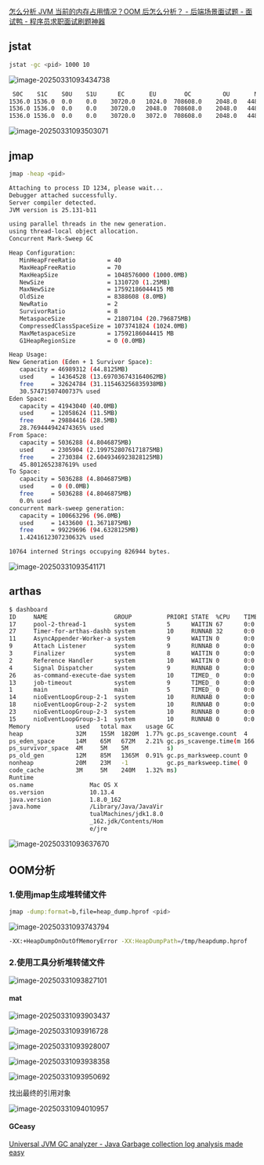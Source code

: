 [怎么分析 JVM 当前的内存占用情况？OOM 后怎么分析？ - 后端场景面试题 - 面试鸭 - 程序员求职面试刷题神器](https://www.mianshiya.com/bank/1795650132375805954/question/1818990174270726145#heading-0)



## jstat

```sh
jstat -gc <pid> 1000 10
```

![image-20250331093434738](https://note-1259190304.cos.ap-chengdu.myqcloud.com/noteimage-20250331093434738.png)

```sh
 S0C    S1C    S0U    S1U      EC       EU        OC         OU       MC       MU       CCSC    CCSU     YGC     YGCT     FGC    FGCT     GCT
1536.0 1536.0  0.0    0.0    30720.0   1024.0  708608.0    2048.0   44800.0  43712.6   4864.0  4096.0      4    0.072   1      0.015    0.087
1536.0 1536.0  0.0    0.0    30720.0   2048.0  708608.0    2048.0   44800.0  43712.6   4864.0  4096.0      4    0.072   1      0.015    0.087
1536.0 1536.0  0.0    0.0    30720.0   3072.0  708608.0    2048.0   44800.0  43712.6   4864.0  4096.0      4    0.072   1      0.015    0.087
```

![image-20250331093503071](https://note-1259190304.cos.ap-chengdu.myqcloud.com/noteimage-20250331093503071.png)



## jmap

```sh
jmap -heap <pid>
```

```sh
Attaching to process ID 1234, please wait...
Debugger attached successfully.
Server compiler detected.
JVM version is 25.131-b11

using parallel threads in the new generation.
using thread-local object allocation.
Concurrent Mark-Sweep GC

Heap Configuration:
   MinHeapFreeRatio         = 40
   MaxHeapFreeRatio         = 70
   MaxHeapSize              = 1048576000 (1000.0MB)
   NewSize                  = 1310720 (1.25MB)
   MaxNewSize               = 17592186044415 MB
   OldSize                  = 8388608 (8.0MB)
   NewRatio                 = 2
   SurvivorRatio            = 8
   MetaspaceSize            = 21807104 (20.796875MB)
   CompressedClassSpaceSize = 1073741824 (1024.0MB)
   MaxMetaspaceSize         = 17592186044415 MB
   G1HeapRegionSize         = 0 (0.0MB)

Heap Usage:
New Generation (Eden + 1 Survivor Space):
   capacity = 46989312 (44.8125MB)
   used     = 14364528 (13.697036743164062MB)
   free     = 32624784 (31.115463256835938MB)
   30.57471507400737% used
Eden Space:
   capacity = 41943040 (40.0MB)
   used     = 12058624 (11.5MB)
   free     = 29884416 (28.5MB)
   28.769444942474365% used
From Space:
   capacity = 5036288 (4.8046875MB)
   used     = 2305904 (2.1997528076171875MB)
   free     = 2730384 (2.6049346923828125MB)
   45.8012652387619% used
To Space:
   capacity = 5036288 (4.8046875MB)
   used     = 0 (0.0MB)
   free     = 5036288 (4.8046875MB)
   0.0% used
concurrent mark-sweep generation:
   capacity = 100663296 (96.0MB)
   used     = 1433600 (1.3671875MB)
   free     = 99229696 (94.6328125MB)
   1.4241612307230632% used

10764 interned Strings occupying 826944 bytes.
```

![image-20250331093541171](https://note-1259190304.cos.ap-chengdu.myqcloud.com/noteimage-20250331093541171.png)

## arthas

```sh
$ dashboard
ID     NAME                   GROUP          PRIORI STATE  %CPU    TIME   INTERRU DAEMON
17     pool-2-thread-1        system         5      WAITIN 67      0:0    false   false
27     Timer-for-arthas-dashb system         10     RUNNAB 32      0:0    false   true
11     AsyncAppender-Worker-a system         9      WAITIN 0       0:0    false   true
9      Attach Listener        system         9      RUNNAB 0       0:0    false   true
3      Finalizer              system         8      WAITIN 0       0:0    false   true
2      Reference Handler      system         10     WAITIN 0       0:0    false   true
4      Signal Dispatcher      system         9      RUNNAB 0       0:0    false   true
26     as-command-execute-dae system         10     TIMED_ 0       0:0    false   true
13     job-timeout            system         9      TIMED_ 0       0:0    false   true
1      main                   main           5      TIMED_ 0       0:0    false   false
14     nioEventLoopGroup-2-1  system         10     RUNNAB 0       0:0    false   false
18     nioEventLoopGroup-2-2  system         10     RUNNAB 0       0:0    false   false
23     nioEventLoopGroup-2-3  system         10     RUNNAB 0       0:0    false   false
15     nioEventLoopGroup-3-1  system         10     RUNNAB 0       0:0    false   false
Memory             used   total max    usage GC
heap               32M    155M  1820M  1.77% gc.ps_scavenge.count  4
ps_eden_space      14M    65M   672M   2.21% gc.ps_scavenge.time(m 166
ps_survivor_space  4M     5M    5M           s)
ps_old_gen         12M    85M   1365M  0.91% gc.ps_marksweep.count 0
nonheap            20M    23M   -1           gc.ps_marksweep.time( 0
code_cache         3M     5M    240M   1.32% ms)
Runtime
os.name                Mac OS X
os.version             10.13.4
java.version           1.8.0_162
java.home              /Library/Java/JavaVir
                       tualMachines/jdk1.8.0
                       _162.jdk/Contents/Hom
                       e/jre
```

![image-20250331093637670](https://note-1259190304.cos.ap-chengdu.myqcloud.com/noteimage-20250331093637670.png)



## OOM分析

### 1.使用jmap生成堆转储文件

```sh
jmap -dump:format=b,file=heap_dump.hprof <pid>
```

![image-20250331093743794](https://note-1259190304.cos.ap-chengdu.myqcloud.com/noteimage-20250331093743794.png)

```sh
-XX:+HeapDumpOnOutOfMemoryError -XX:HeapDumpPath=/tmp/heapdump.hprof
```

### 2.使用工具分析堆转储文件

![image-20250331093827101](https://note-1259190304.cos.ap-chengdu.myqcloud.com/noteimage-20250331093827101.png)

#### mat

![image-20250331093903437](https://note-1259190304.cos.ap-chengdu.myqcloud.com/noteimage-20250331093903437.png)

![image-20250331093916728](https://note-1259190304.cos.ap-chengdu.myqcloud.com/noteimage-20250331093916728.png)

![image-20250331093928007](https://note-1259190304.cos.ap-chengdu.myqcloud.com/noteimage-20250331093928007.png)

![image-20250331093938358](https://note-1259190304.cos.ap-chengdu.myqcloud.com/noteimage-20250331093938358.png)

![image-20250331093950692](https://note-1259190304.cos.ap-chengdu.myqcloud.com/noteimage-20250331093950692.png)

找出最终的引用对象

![image-20250331094010957](https://note-1259190304.cos.ap-chengdu.myqcloud.com/noteimage-20250331094010957.png)



#### GCeasy

[Universal JVM GC analyzer - Java Garbage collection log analysis made easy](https://gceasy.io/)